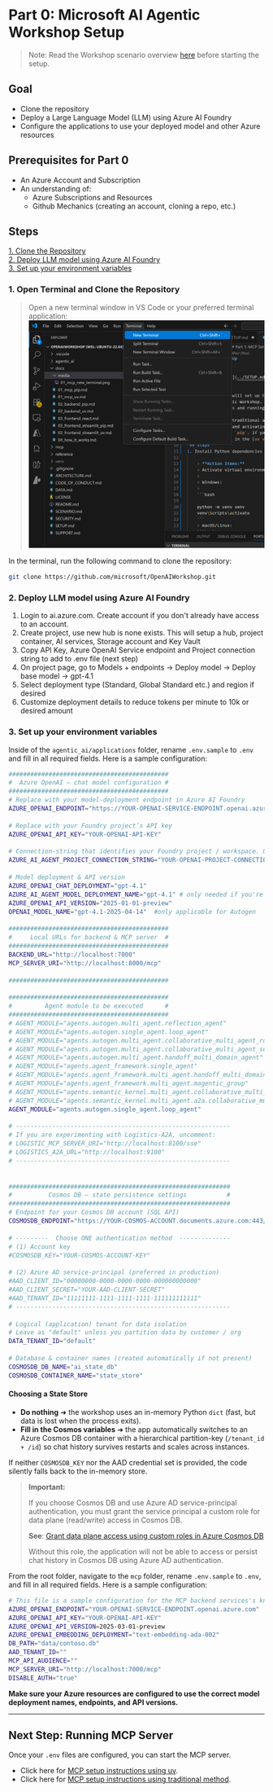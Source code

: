 # Part 0: Microsoft AI Agentic Workshop Setup
> Note: Read the Workshop scenario overview [here](SCENARIO.md) before starting the setup.

## Goal
- Clone the repository
- Deploy a Large Language Model (LLM) using Azure AI Foundry
- Configure the applications to use your deployed model and other Azure resources

## Prerequisites for Part 0
- An Azure Account and Subscription
- An understanding of:
    - Azure Subscriptions and Resources
    - Github Mechanics (creating an account, cloning a repo, etc.)

## Steps
[1. Clone the Repository](#1-clone-the-repository)  
[2. Deploy LLM model using Azure AI Foundry](#2-deploy-llm-model-using-azure-ai-foundry)  
[3. Set up your environment variables](#3-set-up-your-environment-variables)

  
### 1. Open Terminal and Clone the Repository

> Open a new terminal window in VS Code or your preferred terminal application:
> ![new terminal](docs/media/01_mcp_open_terminal.png)

In the terminal, run the following command to clone the repository:

```bash 
git clone https://github.com/microsoft/OpenAIWorkshop.git 
```

### 2. Deploy LLM model using Azure AI Foundry

1. Login to ai.azure.com. Create account if you don't already have access to an account.
2. Create project, use new hub is none exists. This will setup a hub, project container, AI services, Storage account and Key Vault
3. Copy API Key, Azure OpenAI Service endpoint and Project connection string to add to .env file (next step)
4. On project page, go to Models + endpoints -> Deploy model -> Deploy base model -> gpt-4.1
5. Select deployment type (Standard, Global Standard etc.) and region if desired
6. Customize deployment details to reduce tokens per minute to 10k or desired amount
  
### 3. Set up your environment variables 
  
Inside of the `agentic_ai/applications` folder, rename `.env.sample` to `.env` and fill in all required fields. Here is a sample configuration:  
  
```bash  
############################################  
#  Azure OpenAI – chat model configuration #  
############################################  
# Replace with your model-deployment endpoint in Azure AI Foundry  
AZURE_OPENAI_ENDPOINT="https://YOUR-OPENAI-SERVICE-ENDPOINT.openai.azure.com"  
  
# Replace with your Foundry project’s API key  
AZURE_OPENAI_API_KEY="YOUR-OPENAI-API-KEY"  
  
# Connection-string that identifies your Foundry project / workspace. Only needed if you're using Azure Agent Service
AZURE_AI_AGENT_PROJECT_CONNECTION_STRING="YOUR-OPENAI-PROJECT-CONNECTION-STRING"  
  
# Model deployment & API version  
AZURE_OPENAI_CHAT_DEPLOYMENT="gpt-4.1"  
AZURE_AI_AGENT_MODEL_DEPLOYMENT_NAME="gpt-4.1" # only needed if you're using Azure Agent Service 
AZURE_OPENAI_API_VERSION="2025-01-01-preview"  
OPENAI_MODEL_NAME="gpt-4.1-2025-04-14"  #only applicable for Autogen
  
############################################  
#     Local URLs for backend & MCP server  #  
############################################  
BACKEND_URL="http://localhost:7000"  
MCP_SERVER_URI="http://localhost:8000/mcp"  
  
############################################  
  
############################################  
#         Agent module to be executed      #  
############################################  
# AGENT_MODULE="agents.autogen.multi_agent.reflection_agent"
# AGENT_MODULE="agents.autogen.single_agent.loop_agent"
# AGENT_MODULE="agents.autogen.multi_agent.collaborative_multi_agent_round_robin"
# AGENT_MODULE="agents.autogen.multi_agent.collaborative_multi_agent_selector_group"
# AGENT_MODULE="agents.autogen.multi_agent.handoff_multi_domain_agent"
# AGENT_MODULE="agents.agent_framework.single_agent"
# AGENT_MODULE="agents.agent_framework.multi_agent.handoff_multi_domain_agent"
# AGENT_MODULE="agents.agent_framework.multi_agent.magentic_group"
# AGENT_MODULE="agents.semantic_kernel.multi_agent.collaborative_multi_agent"
# AGENT_MODULE="agents.semantic_kernel.multi_agent.a2a.collaborative_multi_agent"
AGENT_MODULE="agents.autogen.single_agent.loop_agent"  
  
# -----------------------------------------------------------  
# If you are experimenting with Logistics-A2A, uncomment:  
# LOGISTIC_MCP_SERVER_URI="http://localhost:8100/sse"  
# LOGISTICS_A2A_URL="http://localhost:9100"  
# -----------------------------------------------------------  
  
  
#############################################################  
#          Cosmos DB – state persistence settings           #  
#############################################################  
# Endpoint for your Cosmos DB account (SQL API)  
COSMOSDB_ENDPOINT="https://YOUR-COSMOS-ACCOUNT.documents.azure.com:443/"  
  
# ---------  Choose ONE authentication method  --------------  
# (1) Account key  
#COSMOSDB_KEY="YOUR-COSMOS-ACCOUNT-KEY"  
  
# (2) Azure AD service-principal (preferred in production)  
#AAD_CLIENT_ID="00000000-0000-0000-0000-000000000000"  
#AAD_CLIENT_SECRET="YOUR-AAD-CLIENT-SECRET"  
#AAD_TENANT_ID="11111111-1111-1111-1111-111111111111"  
# -----------------------------------------------------------  
  
# Logical (application) tenant for data isolation  
# Leave as "default" unless you partition data by customer / org  
DATA_TENANT_ID="default"  
  
# Database & container names (created automatically if not present)  
COSMOSDB_DB_NAME="ai_state_db"  
COSMOSDB_CONTAINER_NAME="state_store"  
```
  
#### Choosing a State Store  
  
- **Do nothing** ➜ the workshop uses an in-memory Python `dict` (fast, but data is lost when the process exits).  
- **Fill in the Cosmos variables** ➜ the app automatically switches to an Azure Cosmos DB container with a hierarchical partition-key (`/tenant_id + /id`) so chat history survives restarts and scales across instances.  
  
If neither `COSMOSDB_KEY` nor the AAD credential set is provided, the code silently falls back to the in-memory store.  
> **Important:**    
>
> If you choose Cosmos DB and use Azure AD service-principal authentication, you must grant the service principal a custom role for data plane (read/write) access in Cosmos DB.
>
> **See**: [Grant data plane access using custom roles in Azure Cosmos DB](https://learn.microsoft.com/en-us/azure/cosmos-db/nosql/how-to-grant-data-plane-access?tabs=custom-definition%2Ccsharp&pivots=azure-interface-cli)  
>  
> Without this role, the application will not be able to access or persist chat history in Cosmos DB using Azure AD authentication.  

From the root folder, navigate to the `mcp` folder, rename `.env.sample` to `.env`, and fill in all required fields. Here is a sample configuration:  
  
```bash
# This file is a sample configuration for the MCP backend services's knowledge retrieval APIs which uses text-embedding-ada-002 embedding model
AZURE_OPENAI_ENDPOINT="YOUR-OPENAI-SERVICE-ENDPOINT.openai.azure.com"
AZURE_OPENAI_API_KEY="YOUR-OPENAI-API-KEY"
AZURE_OPENAI_API_VERSION=2025-03-01-preview
AZURE_OPENAI_EMBEDDING_DEPLOYMENT="text-embedding-ada-002"
DB_PATH="data/contoso.db"
AAD_TENANT_ID=""
MCP_API_AUDIENCE=""
MCP_SERVER_URI="http://localhost:7000/mcp"
DISABLE_AUTH="true"
```

**Make sure your Azure resources are configured to use the correct model deployment names, endpoints, and API versions.**
  
---

## Next Step: Running MCP Server

Once your `.env` files are configured, you can start the MCP server. 
- Click here for [MCP setup instructions using uv](docs/01_mcp_uv.md).
- Click here for [MCP setup instructions using traditional method](docs/01_mcp_pip.md).
